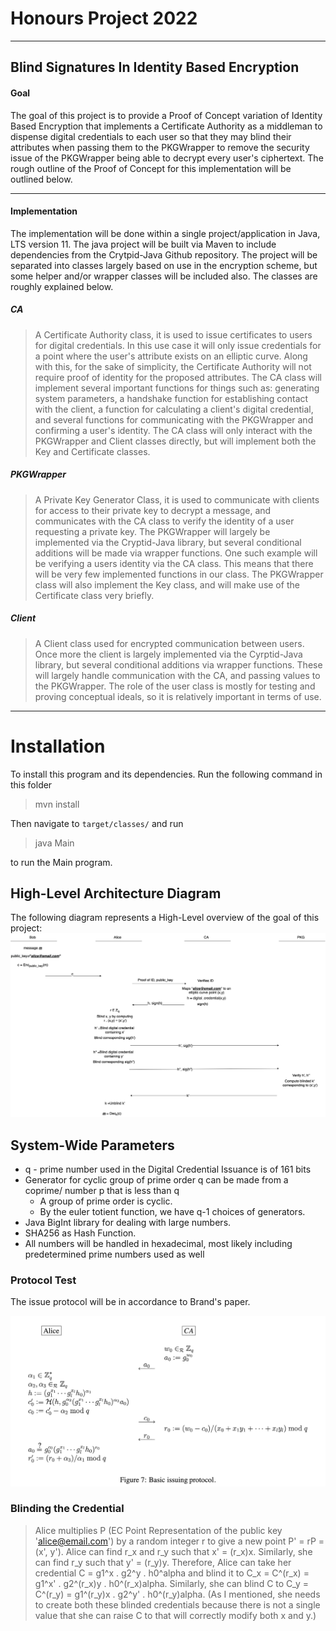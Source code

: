 # Honours Project 2022
---
## Blind Signatures In Identity Based Encryption

#### **Goal**
The goal of this project is to provide a Proof of Concept variation of Identity Based Encryption that implements a Certificate Authority as a middleman to dispense digital credentials to each user so that they may blind their attributes when passing them to the PKGWrapper to remove the security issue of the PKGWrapper being able to decrypt every user's ciphertext. The rough outline of the Proof of Concept for this implementation will be outlined below.

---

#### **Implementation**
The implementation will be done within a single project/application in Java, LTS version 11. The java project will be built via Maven to include dependencies from the Crytpid-Java Github repository. The project will be separated into classes largely based on use in the encryption scheme, but some helper and/or wrapper classes will be included also. The classes are roughly explained below.

##### CA
>A Certificate Authority class, it is used to issue certificates to users for digital credentials. In this use case it will only issue credentials for a point where the user's attribute exists on an elliptic curve. Along with this, for the sake of simplicity, the Certificate Authority will not require proof of identity for the proposed attributes. The CA class will implement several important functions for things such as: generating system parameters, a handshake function for establishing contact with the client, a function for calculating a client's digital credential, and several functions for communicating with the PKGWrapper and confirming a user's identity. The CA class will only interact with the PKGWrapper and Client classes directly, but will implement both the Key and Certificate classes.

##### PKGWrapper
>A Private Key Generator Class, it is used to communicate with clients for access to their private key to decrypt a message, and communicates with the CA class to verify the identity of a user requesting a private key. The PKGWrapper will largely be implemented via the Cryptid-Java library, but several conditional additions will be made via wrapper functions. One such example will be verifying a users identity via the CA class. This means that there will be very few implemented functions in our class. The PKGWrapper class will also implement the Key class, and will make use of the Certificate class very briefly.</div>

##### Client
>A Client class used for encrypted communication between users. Once more the client is largely implemented via the Cyrptid-Java library, but several conditional additions via wrapper functions. These will largely handle communication with the CA, and passing values to the PKGWrapper. The role of the user class is mostly for testing and proving conceptual ideals, so it is relatively important in terms of use.</div>

---

# Installation

To install this program and its dependencies. Run the following command in this folder 

> mvn install

Then navigate to `target/classes/` and run

> java Main

to run the Main program.


## High-Level Architecture Diagram

The following diagram represents a High-Level overview of the goal of this project:
![h-level-design](./readme-images/h-proj-high-level-design.png)

## System-Wide Parameters

- q - prime number used in the Digital Credential Issuance is of 161 bits
- Generator for cyclic group of prime order q can be made from a coprime/ number p that is less than q
  - A group of prime order is cyclic.
  - By the euler totient function, we have q-1 choices of generators.
- Java BigInt library for dealing with large numbers.
- SHA256 as Hash Function.
- All numbers will be handled in hexadecimal, most likely including predetermined prime numbers used as well



### Protocol Test

The issue protocol will be in accordance to Brand's paper.

![brands_issue](readme-images/brands_issue.png)

### Blinding the Credential

> Alice multiplies P (EC Point Representation of the public key 'alice@email.com') by a random integer r to give a new point P' = rP = (x', y').  Alice can find r_x and r_y such that x' = (r_x)x.  Similarly, she can find r_y such that y' = (r_y)y.  Therefore, Alice can take her credential C = g1^x . g2^y . h0^alpha and blind it to C_x = C^(r_x) = g1^x' . g2^(r_x)y . h0^(r_x)alpha.  Similarly, she can blind C to C_y = C^(r_y) = g1^(r_y)x . g2^y' . h0^(r_y)alpha.  (As I mentioned, she needs to create both these blinded credentials because there is not a single value that she can raise C to that will correctly modify both x and y.)